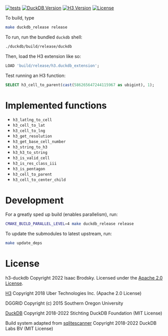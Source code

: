 [![tests](https://github.com/isaacbrodsky/h3-duckdb/actions/workflows/tests.yml/badge.svg)](https://github.com/isaacbrodsky/h3-duckdb/actions/workflows/tests.yml)
[![DuckDB Version](https://img.shields.io/static/v1?label=duckdb&message=v0.4.0&color=blue)](https://github.com/duckdb/duckdb/releases/tag/v0.4.0)
[![H3 Version](https://img.shields.io/static/v1?label=h3&message=v4.0.0&color=blue)](https://github.com/uber/h3/releases/tag/v4.0.0)
[![License](https://img.shields.io/badge/License-Apache%202.0-blue.svg)](LICENSE)

To build, type 
```sh
make duckdb_release release
```

To run, run the bundled `duckdb` shell:
```sh
./duckdb/build/release/duckdb 
```

Then, load the H3 extension like so:
```SQL
LOAD 'build/release/h3.duckdb_extension';
```

Test running an H3 function:
```SQL
SELECT h3_cell_to_parent(cast(586265647244115967 as ubigint), 1);
```

# Implemented functions

- `h3_latlng_to_cell`
- `h3_cell_to_lat`
- `h3_cell_to_lng`
- `h3_get_resolution`
- `h3_get_base_cell_number`
- `h3_string_to_h3`
- `h3_h3_to_string`
- `h3_is_valid_cell`
- `h3_is_res_class_iii`
- `h3_is_pentagon`
- `h3_cell_to_parent`
- `h3_cell_to_center_child`

# Development

For a greatly sped up build (enables parallelism), run:

```sh
CMAKE_BUILD_PARALLEL_LEVEL=4 make duckdb_release release
```

To update the submodules to latest upstream, run:

```sh
make update_deps
```

# License

h3-duckdb Copyright 2022 Isaac Brodsky. Licensed under the [Apache 2.0 License](./LICENSE).

[H3](https://github.com/uber/h3) Copyright 2018 Uber Technologies Inc. (Apache 2.0 License)

DGGRID Copyright (c) 2015 Southern Oregon University

[DuckDB](https://github.com/duckdb/duckdb) Copyright 2018-2022 Stichting DuckDB Foundation (MIT License)

Build system adapted from [sqlitescanner](https://github.com/duckdblabs/sqlitescanner) Copyright 2018-2022 DuckDB Labs BV (MIT License)
